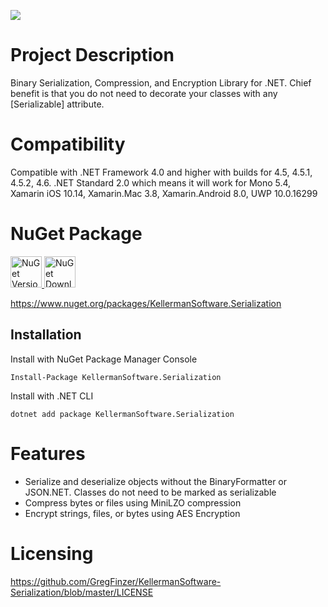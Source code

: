 [<img src="https://github.com/GregFinzer/comparenetobjects/blob/master/logo.png">](http://www.kellermansoftware.com)

# Project Description
Binary Serialization, Compression, and Encryption Library for .NET.  Chief benefit is that you do not need to decorate your classes with any [Serializable] attribute.  

# Compatibility
Compatible with .NET Framework 4.0 and higher with builds for 4.5, 4.5.1, 4.5.2, 4.6.  .NET Standard 2.0 which means it will work for Mono 5.4, Xamarin iOS 10.14, Xamarin.Mac 3.8, Xamarin.Android 8.0, UWP 10.0.16299

# NuGet Package
<a href="https://www.nuget.org/packages/KellermanSoftware.Serialization">
  <img src="http://img.shields.io/nuget/v/KellermanSoftware.Serialization.svg" alt="NuGet Version" height="50">
</a>

<a href="https://www.nuget.org/packages/KellermanSoftware.Serialization">
  <img src="https://img.shields.io/nuget/dt/KellermanSoftware.Serialization.svg" alt="NuGet Downloads" height="50">
</a>

https://www.nuget.org/packages/KellermanSoftware.Serialization

## Installation

Install with NuGet Package Manager Console
```
Install-Package KellermanSoftware.Serialization
```

Install with .NET CLI
```
dotnet add package KellermanSoftware.Serialization
```
# Features
* Serialize and deserialize objects without the BinaryFormatter or JSON.NET.  Classes do not need to be marked as serializable
* Compress bytes or files using MiniLZO compression
* Encrypt strings, files, or bytes using AES Encryption



# Licensing
https://github.com/GregFinzer/KellermanSoftware-Serialization/blob/master/LICENSE

